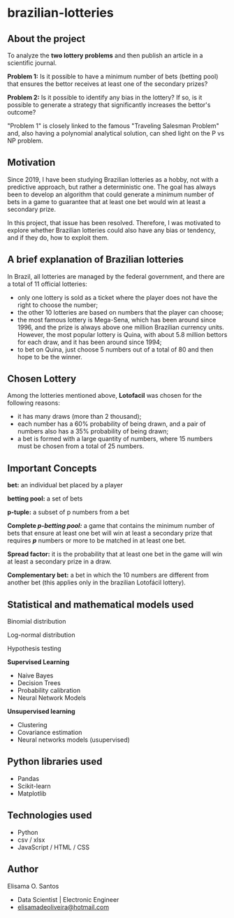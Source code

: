 # brazilian-lotteries

## About the project

To analyze the **two lottery problems** and then publish an article in a scientific journal.

**Problem 1:** Is it possible to have a minimum number of bets (betting pool) that ensures the bettor receives at least one of the secondary prizes?

**Problem 2:** Is it possible to identify any bias in the lottery? If so, is it possible to generate a strategy that significantly increases the bettor's outcome?

"Problem 1" is closely linked to the famous "Traveling Salesman Problem" and, also having a polynomial analytical solution, can shed light on the P vs NP problem.


## Motivation

Since 2019, I have been studying Brazilian lotteries as a hobby, not with a predictive approach, but rather a deterministic one. The goal has always been to develop an algorithm that could generate a minimum number of bets in a game to guarantee that at least one bet would win at least a secondary prize.

In this project, that issue has been resolved. Therefore, I was motivated to explore whether Brazilian lotteries could also have any bias or tendency, and if they do, how to exploit them.

## A brief explanation of Brazilian lotteries

In Brazil, all lotteries are managed by the federal government, and there are a total of 11 official lotteries:
- only one lottery is sold as a ticket where the player does not have the right to choose the number;
- the other 10 lotteries are based on numbers that the player can choose;
- the most famous lottery is Mega-Sena, which has been around since 1996, and the prize is always above one million Brazilian currency units. However, the most popular lottery is Quina, with about 5.8 million bettors for each draw, and it has been around since 1994;
- to bet on Quina, just choose 5 numbers out of a total of 80 and then hope to be the winner.

## Chosen Lottery

Among the lotteries mentioned above, **Lotofacil** was chosen for the following reasons:
- it has many draws (more than 2 thousand);
- each number has a 60% probability of being drawn, and a pair of numbers also has a 35% probability of being drawn;
- a bet is formed with a large quantity of numbers, where 15 numbers must be chosen from a total of 25 numbers.

   
## Important Concepts
**bet:** an individual bet placed by a player

**betting pool:** a set of bets

**p-tuple:** a subset of p numbers from a bet

**Complete *p-betting pool:*** a game that contains the minimum number of bets that ensure at least one bet will win at least a secondary prize that requires ***p*** numbers or more to be matched in at least one bet.

**Spread factor:** it is the probability that at least one bet in the game will win at least a secondary prize in a draw.

**Complementary bet:** a bet in which the 10 numbers are different from another bet (this applies only in the brazilian Lotofácil lottery).


## Statistical and mathematical models used

Binomial distribution

Log-normal distribution

Hypothesis testing

**Supervised Learning**
- Naive Bayes
- Decision Trees
- Probability calibration
- Neural Network Models

**Unsupervised learning**
- Clustering
- Covariance estimation
- Neural networks models (usupervised)


## Python libraries used
- Pandas
- Scikit-learn
- Matplotlib

## Technologies used
- Python
- csv / xlsx
- JavaScript / HTML / CSS

## Author

Elisama O. Santos
- Data Scientist | Electronic Engineer
- elisamadeoliveira@hotmail.com
